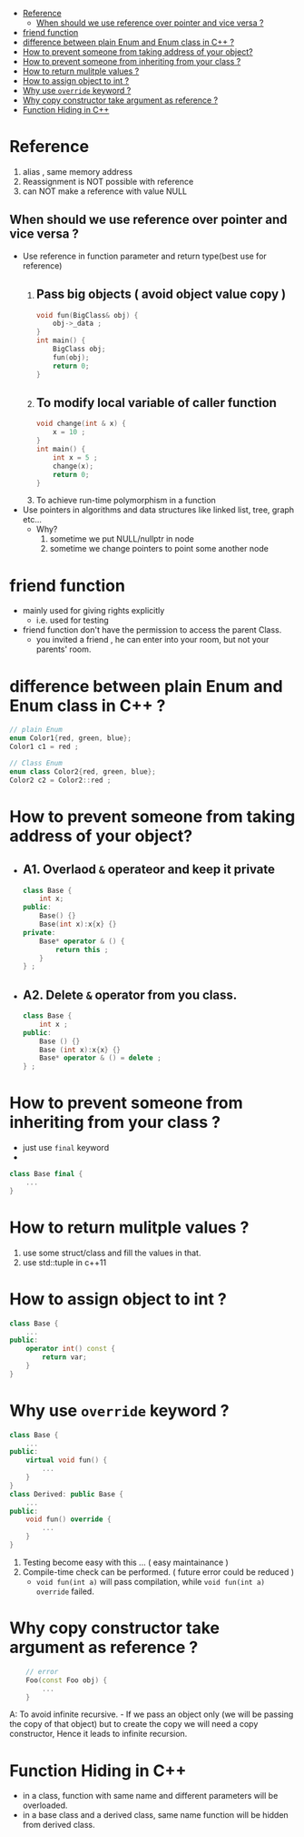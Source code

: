 [](...menustart)

- [Reference](#63d5049791d9d79d86e9a108b0a999ca)
    - [When should we use reference over pointer and vice versa ?](#15fd66c7db63e7108a1fd09bbd1d2cde)
- [friend function](#1444dfb74703eaade9660d234e949cf6)
- [difference between plain Enum and Enum class in C++ ?](#a0ab3cec5d48671dbfb8ec94af9abce6)
- [How to prevent someone from taking address of your object?](#b481cf231c83433850a9093fcad42a7b)
- [How to prevent someone from inheriting from your class ?](#bf5f87d9fd968d2a044309009ce2139b)
- [How to return mulitple values ?](#5e91e30f56f2071d31406f011e3e7181)
- [How to assign object to int ?](#74fed14e181e19aa7cda3c0fc0a41b08)
- [Why use `override` keyword ?](#f9e9c42f6b9d3238ad453faa75e19196)
- [Why copy constructor take argument as reference ?](#87759128b7fe62b12b7a07d2947f909a)
- [Function Hiding in C++](#a78a7dd142e4347a3c846d15ef09f39c)

[](...menuend)


<h2 id="63d5049791d9d79d86e9a108b0a999ca"></h2>

# Reference

1. alias , same memory address
2. Reassignment is NOT possible with reference
3. can NOT make a reference with value NULL

<h2 id="15fd66c7db63e7108a1fd09bbd1d2cde"></h2>

## When should we use reference over pointer and vice versa ?

- Use reference in function parameter and return type(best use for reference)
    1. Pass big objects ( avoid object value copy )
        - 
        ```cpp
        void fun(BigClass& obj) {
            obj->_data ;
        }
        int main() {
            BigClass obj;
            fun(obj);
            return 0;
        }
        ```
    2. To modify local variable of caller function 
        - 
        ```cpp
        void change(int & x) {
            x = 10 ;
        }
        int main() {
            int x = 5 ;
            change(x); 
            return 0;
        }
        ```
    3. To achieve run-time polymorphism in a function
- Use pointers in algorithms and data structures like linked list, tree, graph etc...
    - Why?
        1. sometime we put NULL/nullptr in node
        2. sometime we change pointers to point some another node


<h2 id="1444dfb74703eaade9660d234e949cf6"></h2>

# friend function

- mainly used for giving rights explicitly 
    - i.e. used for testing 
- friend function don't have the permission to access the parent Class.
    - you invited a friend , he can enter into your room, but not your parents' room.

<h2 id="a0ab3cec5d48671dbfb8ec94af9abce6"></h2>

# difference between plain Enum and Enum class in C++ ?

```cpp
// plain Enum
enum Color1{red, green, blue};
Color1 c1 = red ;
```

```cpp
// Class Enum
enum class Color2{red, green, blue};
Color2 c2 = Color2::red ;
```

<h2 id="b481cf231c83433850a9093fcad42a7b"></h2>

# How to prevent someone from taking address of your object?

- A1. Overlaod `&` operateor and keep it private
    - 
    ```cpp
    class Base {
        int x; 
    public:
        Base() {}
        Base(int x):x{x} {} 
    private:
        Base* operator & () {
            return this ;
        }
    } ;
    ```
- A2. Delete `&` operator from you class.
    - 
    ```cpp
    class Base {
        int x ;
    public:
        Base () {} 
        Base (int x):x{x} {}
        Base* operator & () = delete ;
    } ;
    ```

<h2 id="bf5f87d9fd968d2a044309009ce2139b"></h2>

# How to prevent someone from inheriting from your class ?

- just use `final` keyword 
- 
```cpp
class Base final {
    ...
}
```

<h2 id="5e91e30f56f2071d31406f011e3e7181"></h2>

# How to return mulitple values ?

1. use some struct/class and fill the values in that.
2. use std::tuple in c++11


<h2 id="74fed14e181e19aa7cda3c0fc0a41b08"></h2>

# How to assign object to int ?

```cpp
class Base {
    ...
public:
    operator int() const {
        return var; 
    }
}
```

<h2 id="f9e9c42f6b9d3238ad453faa75e19196"></h2>

# Why use `override` keyword ?

```cpp
class Base {
    ...
public:
    virtual void fun() {
        ...
    }
}
class Derived: public Base {
    ...
public:
    void fun() override {
        ...
    }
}
```

1. Testing become easy with this ... ( easy maintainance )
2. Compile-time check can be performed. ( future error could be reduced )
    - `void fun(int a)` will pass compilation,  while `void fun(int a) override` failed.


<h2 id="87759128b7fe62b12b7a07d2947f909a"></h2>

# Why copy constructor take argument as reference ?

```cpp
    // error
    Foo(const Foo obj) {
        ...
    }
```

A: To avoid infinite recursive.
    - If we pass an object only (we will be passing the copy of that object) but to create the copy we will need a copy constructor, Hence it leads to infinite recursion. 


<h2 id="a78a7dd142e4347a3c846d15ef09f39c"></h2>

# Function Hiding in C++

- in a class, function with same name and different parameters will be overloaded.
- in a base class and a derived class,  same name function will be hidden from derived class.




